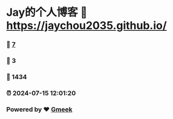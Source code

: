 # Jay的个人博客 :link: https://jaychou2035.github.io/ 
### :page_facing_up: [7](https://jaychou2035.github.io//tag.html) 
### :speech_balloon: 3 
### :hibiscus: 1434 
### :alarm_clock: 2024-07-15 12:01:20 
### Powered by :heart: [Gmeek](https://github.com/Meekdai/Gmeek)
